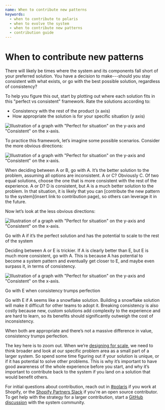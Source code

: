 ```yaml
---
name: When to contribute new patterns
keywords:
  - when to contribute to polaris
  - when to evolve the system
  - when to contribute new patterns
  - contribution guide
---
```


# When to contribute new patterns

There will likely be times where the system and its components fall short of your preferred solution. You have a decision to make---should you stay consistent with what exists, or go with the best possible solution, regardless of consistency?

To help you figure this out, start by plotting out where each solution fits in this "perfect vs consistent" framework. Rate the solutions according to:

- Consistency with the rest of the product (x axis)
- How appropriate the solution is for your specific situation (y axis)

![Illustration of a graph with "Perfect for situation" on the y-axis and "Consistent" on the x-axis.](/images/contributing/when-to-contribute-new-patterns/01.png)

To practice this framework, let’s imagine some possible scenarios. Consider the more obvious directions:

![Illustration of a graph with "Perfect for situation" on the y-axis and "Consistent" on the x-axis.](/images/contributing/when-to-contribute-new-patterns/02.png)

When deciding between A or B, go with A. It’s the better solution to the problem, assuming all options are inconsistent.
A or C? Obviously C. Of two equal solutions, choose the one that is more consistent with the rest of the experience.
A or D? D is consistent, but A is a much better solution to the problem. In that situation, it is likely that you can [contribute the new pattern to the system](insert link to contribution page), so others can leverage it in the future.

Now let’s look at the less obvious directions:

![Illustration of a graph with "Perfect for situation" on the y-axis and "Consistent" on the x-axis.](/images/contributing/when-to-contribute-new-patterns/03.png)

Go with A if it’s the perfect solution and has the potential to scale to the rest of the system

Deciding between A or E is trickier. If A is clearly better than E, but E is much more consistent, go with A. This is because A has potential to become a system pattern and eventually get closer to E, and maybe even surpass it, in terms of consistency.

![Illustration of a graph with "Perfect for situation" on the y-axis and "Consistent" on the x-axis.](/images/contributing/when-to-contribute-new-patterns/04.png)

Go with E when consistency trumps perfection

Go with E if A seems like a snowflake solution. Building a snowflake solution will make it difficult for other teams to adopt it. Breaking consistency is also costly because new, custom solutions add complexity to the experience and are hard to learn, so its benefits should significantly outweigh the cost of inconsistency.

When both are appropriate and there’s not a massive difference in value, consistency trumps perfection.

The key here is to zoom out. When we’re [designing for scale](https://polaris.shopify.com/contributing/designing-with-a-system), we need to think broader and look at our specific problem area as a small part of a larger system. So spend some time figuring out if your solution is unique, or if it has potential to solve other problems. This is why it’s important to have good awareness of the whole experience before you start, and why it’s important to contribute back to the system if you land on a solution that would benefit others.

For initial questions about contribution, reach out in [#polaris](https://shopify.slack.com/archives/C4Y8N30KD) if you work at Shopify, or the [Shopify Partners Slack](http://shopifypartners.slack.com) if you're an open source contributor. To get help with the strategy for a larger contribution, start a [GitHub discussion](https://github.com/Shopify/polaris/discussions/new) with the system community.
